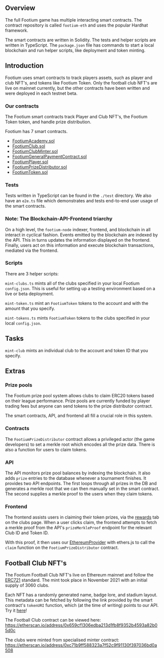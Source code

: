 ## Overview

The full Footium game has multiple interacting smart contracts. The contract
repository is called `footium-eth` and uses the popular Hardhat framework.

The smart contracts are written in Solidity. The tests and helper scripts are
written in TypeScript. The `package.json` file has commands to start a local
blockchain and run helper scripts, like deployment and token minting.

## Introduction

Footium uses smart contracts to track players assets, such as player and club
NFT's, and tokens like Footium Token. Only the football club NFT's are live on
mainnet currently, but the other contracts have been written and were deployed
in each testnet beta.

### Our contracts

The Footium smart contracts track Player and Club NFT's, the Footium Token
token, and handle prize distribution.

Footium has 7 smart contracts.

-   [FootiumAcademy.sol](./FootiumAcademy.md)
-   [FootiumClub.sol](./FootiumClub.md)
-   [FootiumClubMinter.sol](./FootiumClubMinter.md)
-   [FootiumGeneralPaymentContract.sol](./FootiumGeneralPaymentContract.md)
-   [FootiumPlayer.sol](./FootiumPlayer.md)
-   [FootiumPrizeDistributor.sol](./FootiumPrizeDistributor.md)
-   [FootiumToken.sol](./FootiumToken.md)

### Tests

Tests written in TypeScript can be found in the `./test` directory. We also have
an `e2e.ts` file which demonstrates and tests end-to-end user usage of the smart
contracts.

### Note: The Blockchain-API-Frontend triarchy

On a high level, the `footium-node` indexer, frontend, and blockchain in all
interact in cyclical fashion. Events emitted by the blockchain are indexed by
the API. This in turns updates the information displayed on the frontend.
Finally, users act on this information and execute blockchain transactions,
mediated via the frontend.

### Scripts

There are 3 helper scripts:

`mint-clubs.ts` mints all of the clubs specified in your local Footium
`config.json`. This is useful for setting up a testing environment based on a
live or beta deployment.

`mint-token.ts` mint an `FootiumToken` tokens to the account and with the amount
that you specify.

`mint-tokens.ts` mints `FootiumToken` tokens to the clubs specified in your
local `config.json`.

## Tasks

`mint-club` mints an individual club to the account and token ID that you
specify.

## Extras

### Prize pools

The Footium prize pool system allows clubs to claim ERC20 tokens based on their
league performance. Prize pools are currently funded by player trading fees but
anyone can send tokens to the prize distributor contract.

The smart contracts, API, and frontend all fill a crucial role in this system.

### Contracts

The `FootiumPrizeDistributor` contract allows a privileged actor (the game
developers) to set a merkle root which encodes all the prize data. There is also
a function for users to claim tokens.

### API

The API monitors prize pool balances by indexing the blockchain. It also adds
`prize` entries to the database whenever a tournament finishes. It provides two
API endpoints. The first loops through all prizes in the DB and generates a
merkle root that we can then manually set in the smart contract. The second
supplies a merkle proof to the users when they claim tokens.

### Frontend

The frontend assists users in claiming their token prizes, via the
[rewards](https://gitlab.com/simium/footium/-/blob/master/packages/footium-frontend/src/components/clubDetail/ClubRewards.tsx)
tab on the clubs page. When a user clicks claim, the frontend attempts to fetch
a merkle proof from the API's `prizeMerkleProof` endpoint for the relevant Club
ID and Token ID.

With this proof, it then uses our
[EthereumProvider](https://gitlab.com/simium/footium/-/blob/master/packages/footium-frontend/src/components/providers/EthereumProvider.ts)
with ethers.js to call the `claim` function on the `FootiumPrizeDistributor`
contract.

## Football Club NFT's

The Footium Football Club NFT's live on Ethereum mainnet and follow the
[ERC721](https://docs.openzeppelin.com/contracts/3.x/erc721#:~:text=ERC721%20is%20a%20standard%20for,across%20a%20number%20of%20contracts.)
standard. The mint took place in November 2021 with an initial supply of 3060
clubs.

Each NFT has a randomly generated name, badge lore, and stadium layout. This
metadata can be fetched by following the link provided by the smart contract's
`tokenURI` function, which (at the time of writing) points to our API. Try it
[here](https://etherscan.io/address/0x659cf1306edba213d1fb8f9352b4593a82b05d0c#readContract#F17)!

The Football Club contract can be viewed here:
https://etherscan.io/address/0x659cf1306edba213d1fb8f9352b4593a82b05d0c

The clubs were minted from specialised minter contract:
https://etherscan.io/address/0xc71b9ff588323a7f52c9f91130f397036bd0a508
